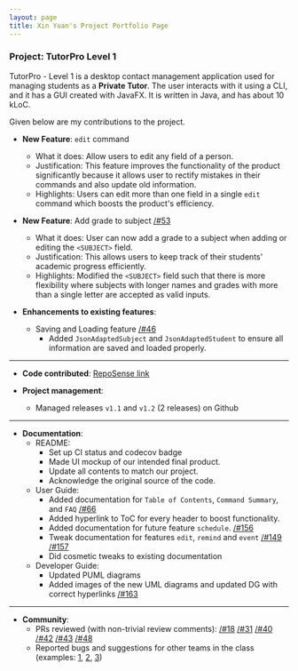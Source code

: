 ```yaml
---
layout: page
title: Xin Yuan's Project Portfolio Page
---
```


### Project: TutorPro Level 1

TutorPro - Level 1 is a desktop contact management application used for managing students as a **Private Tutor**. The user interacts with it using a CLI, and it has a GUI created with JavaFX. It is written in Java, and has about 10 kLoC.

Given below are my contributions to the project.

* **New Feature**: `edit` command
    * What it does: Allow users to edit any field of a person.
    * Justification: This feature improves the functionality of the product significantly because it allows user to 
  rectify mistakes in their commands and also update old information.
    * Highlights: Users can edit more than one field in a single `edit` command which boosts the product's efficiency.

* **New Feature**: Add grade to subject [/#53](https://github.com/AY2324S2-CS2103T-F12-3/tp/pull/53)
  * What it does: User can now add a grade to a subject when adding or editing the `<SUBJECT>` field.
  * Justification: This allows users to keep track of their students' academic progress efficiently.
  * Highlights: Modified the `<SUBJECT>` field such that there is more flexibility where subjects with longer names and grades
    with more than a single letter are accepted as valid inputs. 

* **Enhancements to existing features**:
  * Saving and Loading feature [/#46](https://github.com/AY2324S2-CS2103T-F12-3/tp/pull/46)
    * Added `JsonAdaptedSubject` and `JsonAdaptedStudent` to ensure all 
    information are saved and loaded properly.
---
* **Code contributed**: [RepoSense link](https://nus-cs2103-ay2324s2.github.io/tp-dashboard/?search=agreatday&sort=groupTitle&sortWithin=title&timeframe=commit&mergegroup=&groupSelect=groupByAuthors&breakdown=true&checkedFileTypes=docs~functional-code~test-code~other&since=2024-02-23&tabOpen=true&tabType=authorship&tabAuthor=agreatdayy&tabRepo=AY2324S2-CS2103T-F12-3%2Ftp%5Bmaster%5D&authorshipIsMergeGroup=false&authorshipFileTypes=docs~functional-code~test-code~other&authorshipIsBinaryFileTypeChecked=false&authorshipIsIgnoredFilesChecked=false)

* **Project management**:
    * Managed releases `v1.1` and `v1.2` (2 releases) on Github

---
* **Documentation**:
    * README:
        * Set up CI status and codecov badge
        * Made UI mockup of our intended final product.
        * Update all contents to match our project.
        * Acknowledge the original source of the code.
    * User Guide:
      * Added documentation for `Table of Contents`, `Command Summary`, and `FAQ` [/#66](https://github.com/AY2324S2-CS2103T-F12-3/tp/pull/66/files)
      * Added hyperlink to ToC for every header to boost functionality.
      * Added documentation for future feature `schedule`. [/#156](https://github.com/AY2324S2-CS2103T-F12-3/tp/pull/156)
      * Tweak documentation for features `edit`, `remind` and `event` [/#149](https://github.com/AY2324S2-CS2103T-F12-3/tp/pull/149) [/#157](https://github.com/AY2324S2-CS2103T-F12-3/tp/pull/157)
      * Did cosmetic tweaks to existing documentation
    * Developer Guide:
      * Updated PUML diagrams
      * Added images of the new UML diagrams and updated DG with correct hyperlinks [/#163](https://github.com/AY2324S2-CS2103T-F12-3/tp/pull/163)
---
* **Community**:
    * PRs reviewed (with non-trivial review comments): [/#18](https://github.com/AY2324S2-CS2103T-F12-3/tp/pull/18) 
  [/#31](https://github.com/AY2324S2-CS2103T-F12-3/tp/pull/31) [/#40](https://github.com/AY2324S2-CS2103T-F12-3/tp/pull/40) [/#42](https://github.com/AY2324S2-CS2103T-F12-3/tp/pull/42) 
  [/#43](https://github.com/AY2324S2-CS2103T-F12-3/tp/pull/43) [/#48](https://github.com/AY2324S2-CS2103T-F12-3/tp/pull/48)
    * Reported bugs and suggestions for other teams in the class (examples: [1](https://github.com/AY2324S2-CS2103T-F14-3/tp/issues/145), 
  [2](https://github.com/AY2324S2-CS2103T-F14-3/tp/issues/142), [3](https://github.com/AY2324S2-CS2103T-F14-3/tp/issues/130))

